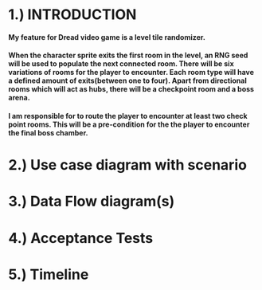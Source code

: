 # 1.) INTRODUCTION
#### My feature for Dread video game is a level tile randomizer.

#### When the character sprite exits the first room in the level, an RNG seed will be used to populate the next connected room. There will be six variations of rooms for the player to encounter. Each room type will have a defined amount of exits(between one to four). Apart from directional rooms which will act as hubs, there will be a checkpoint room and a boss arena.

#### I am responsible for to route the player to encounter at least two check point rooms. This will be a pre-condition for the the player to encounter the final boss chamber. 

# 2.) Use case diagram with scenario
# 3.) Data Flow diagram(s)
# 4.) Acceptance Tests
# 5.) Timeline
